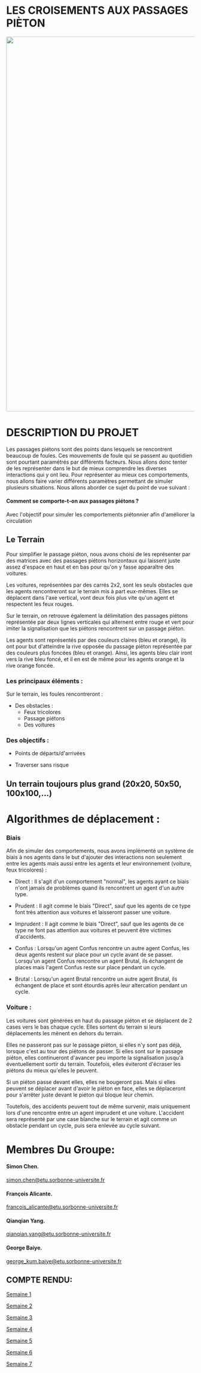 # LES CROISEMENTS AUX PASSAGES PIÈTON

<img src="https://are2dynamic.github.io/are2dynamic_2025.github.io/cpp.jpg" width="1000">

# DESCRIPTION DU PROJET #
Les passages piétons sont des points dans lesquels se rencontrent beaucoup de foules. Ces mouvements de foule qui se passent au quotidien sont pourtant paramétrés par différents facteurs. Nous allons donc tenter de les représenter dans le but de mieux comprendre les diverses interactions qui y ont lieu. Pour représenter au mieux ces comportements, nous allons faire varier différents paramètres permettant de simuler plusieurs situations. Nous allons aborder ce sujet du point de vue suivant :

#### Comment se comporte-t-on aux passages piétons ?                                                       
                                                       
Avec l'objectif pour simuler les comportements piétonnier afin d'améliorer la circulation

## Le Terrain 

Pour simplifier le passage piéton, nous avons choisi de les représenter par des matrices avec des passages piétons horizontaux qui laissent juste assez d'espace en haut et en bas pour qu'on y fasse apparaître des voitures.

Les voitures, représentées par des carrés 2x2, sont les seuls obstacles que les agents rencontreront sur le terrain mis à part eux-mêmes. Elles se déplacent dans l'axe vertical, vont deux fois plus vite qu'un agent et respectent les feux rouges.

Sur le terrain, on retrouve également la délimitation des passages piétons représentée par deux lignes verticales qui alternent entre rouge et vert pour imiter la signalisation que les piétons rencontrent sur un passage piéton.

Les agents sont représentés par des couleurs claires (bleu et orange), ils ont pour but d'atteindre la rive opposée du passage piéton représentée par des couleurs plus foncées (bleu et orange). Ainsi, les agents bleu clair iront vers la rive bleu foncé, et il en est de même pour les agents orange et la rive orange foncée.

### Les principaux éléments : 

Sur le terrain, les foules rencontreront :
  + Des obstacles :
    + Feux tricolores
    + Passage piétons
    + Des voitures

### Des objectifs :

+ Points de départs/d'arrivées

+ Traverser sans risque

## Un terrain toujours plus grand (20x20, 50x50, 100x100,...)


# Algorithmes de déplacement :
### Biais 
Afin de simuler des comportements, nous avons implémenté un système de biais à nos agents dans le but d'ajouter des interactions non seulement entre les agents mais aussi entre les agents et leur environnement (voiture, feux tricolores) :

+ Direct : Il s'agit d'un comportement "normal", les agents ayant ce biais n'ont jamais de problèmes quand ils rencontrent un agent d'un autre type.

+ Prudent : Il agit comme le biais "Direct", sauf que les agents de ce type font très attention aux voitures et laisseront passer une voiture.

+ Imprudent : Il agit comme le biais "Direct", sauf que les agents de ce type ne font pas attention aux voitures et peuvent être victimes d'accidents.

+ Confus : Lorsqu'un agent Confus rencontre un autre agent Confus, les deux agents restent sur place pour un cycle avant de se passer. Lorsqu'un agent Confus rencontre un agent Brutal, ils échangent de places mais l'agent Confus reste sur place pendant un cycle.

+ Brutal : Lorsqu'un agent Brutal rencontre un autre agent Brutal, ils échangent de place et sont étourdis après leur altercation pendant un cycle.

### Voiture :

Les voitures sont générées en haut du passage piéton et se déplacent de 2 cases vers le bas chaque cycle. Elles sortent du terrain si leurs déplacements les mènent en dehors du terrain.

Elles ne passeront pas sur le passage piéton, si elles n'y sont pas déjà, lorsque c'est au tour des piétons de passer. Si elles sont sur le passage piéton, elles continueront d'avancer peu importe la signalisation jusqu'à éventuellement sortir du terrain. Toutefois, elles éviteront d'écraser les piétons du mieux qu'elles le peuvent.

Si un piéton passe devant elles, elles ne bougeront pas. Mais si elles peuvent se déplacer avant d'avoir le piéton en face, elles se déplaceront pour s'arrêter juste devant le piéton qui bloque leur chemin.

Toutefois, des accidents peuvent tout de même survenir, mais uniquement lors d'une rencontre entre un agent imprudent et une voiture. L'accident sera représenté par une case blanche sur le terrain et agit comme un obstacle pendant un cycle, puis sera enlevée au cycle suivant.



# Membres Du Groupe:

#### Simon Chen. 
simon.chen@etu.sorbonne-universite.fr

#### François Alicante. 
francois_alicante@etu.sorbonne-universite.fr

#### Qianqian Yang. 
qianqian.yang@etu.sorbonne-universite.fr

#### George Baiye.
george_kum.baiye@etu.sorbonne-universite.fr


## COMPTE RENDU: ##

[Semaine 1](https://are2dynamic.github.io/are2dynamic_2025.github.io/Semaine1)  

[Semaine 2](https://are2dynamic.github.io/are2dynamic_2025.github.io/Semaine2)

[Semaine 3](https://are2dynamic.github.io/are2dynamic_2025.github.io/Semaine3)

[Semaine 4](https://are2dynamic.github.io/are2dynamic_2025.github.io/Semaine4)

[Semaine 5](https://are2dynamic.github.io/are2dynamic_2025.github.io/Semaine5)

[Semaine 6](https://are2dynamic.github.io/are2dynamic_2025.github.io/Semaine6)

[Semaine 7](https://are2dynamic.github.io/are2dynamic_2025.github.io/Semaine7)



